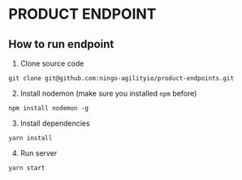 # PRODUCT ENDPOINT

## How to run endpoint
1. Clone source code

```
git clone git@github.com:ningo-agilityio/product-endpoints.git
```

2. Install nodemon (make sure you installed `npm` before)

```
npm install nodemon -g
```

3. Install dependencies

```
yarn install
```

4. Run server

```
yarn start
```
